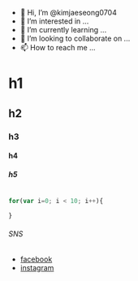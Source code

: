 - 👋 Hi, I’m @kimjaeseong0704
- 👀 I’m interested in ...
- 🌱 I’m currently learning ...
- 💞️ I’m looking to collaborate on ...
- 📫 How to reach me ...

# h1
## h2
### h3
#### h4
##### h5


~~~javascript

for(var i=0; i < 10; i++){

}
~~~

###### SNS

- [facebook](https://www.facebook.com/profile.php?id=100006659101185)
- [instagram](https://www.instagram.com/iview83/)
